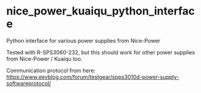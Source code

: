 # nice_power_kuaiqu_python_interface
Python interface for various power supplies from Nice-Power

Tested with R-SPS3060-232, but this should work for other power supplies from Nice-Power / Kuaiqu too.

Communication protocol from here:
https://www.eevblog.com/forum/testgear/spps3010d-power-supply-softwareprotocol/

